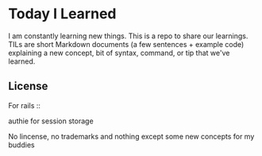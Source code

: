 # Today I Learned

I am constantly learning new things. This is a repo to share our learnings. TILs are short Markdown documents (a few sentences + example code) explaining a new concept, bit of syntax, command, or tip that we've learned.

License
-----------------
For rails :: 

authie for session storage 


No lincense, no trademarks and nothing except some new concepts for my buddies

